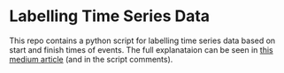 # Labelling Time Series Data

This repo contains a python script for labelling time series data based on start and finish times of events. The full explanataion can be seen in [this medium article](https://medium.com/@lucy.m.rothwell/labelling-time-series-data-in-python-af62325e8f60) (and in the script comments).

